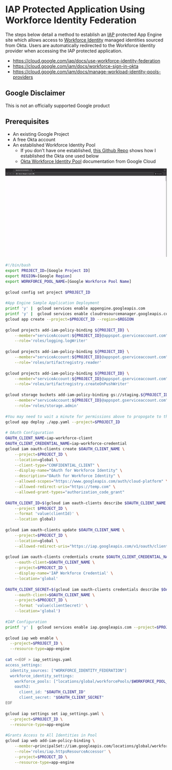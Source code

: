# IAP Protected Application Using Workforce Identity Federation

The steps below detail a method to establish an [IAP](https://cloud.google.com/iap/docs/concepts-overview) protected App Engine site which allows access to [Workforce Identity](https://cloud.google.com/iam/docs/workforce-identity-federation) managed identities sourced from Okta. Users are automatically redirected to the Workforce Identity provider when accessing the IAP protected application.
- https://cloud.google.com/iap/docs/use-workforce-identity-federation
- https://cloud.google.com/iam/docs/workforce-sign-in-okta
- https://cloud.google.com/iam/docs/manage-workload-identity-pools-providers

## Google Disclaimer
This is not an officially supported Google product

## Prerequisites
- An existing Google Project
- A free Okta account
- An established Workforce Identity Pool
    - If you don't have one established, [this Github Repo](https://github.com/dreardon/gcp-workforce-identity-federation-okta) shows how I established the Okta one used below
    - [Okta Workforce Identity Pool](https://cloud.google.com/iam/docs/workforce-sign-in-okta) documentation from Google Cloud

![IAP Protected App Engine Using Okta Identities](./images/workflow.gif)

```bash
#!/bin/bash
export PROJECT_ID=[Google Project ID]
export REGION=[Google Region]
export WORKFORCE_POOL_NAME=[Google Workforce Pool Name]

gcloud config set project $PROJECT_ID

#App Engine Sample Application Deployment
printf 'y' |  gcloud services enable appengine.googleapis.com
printf 'y' |  gcloud services enable cloudresourcemanager.googleapis.com
gcloud app create --project=$PROJECT_ID --region=$REGION

gcloud projects add-iam-policy-binding ${PROJECT_ID} \
    --member="serviceAccount:${PROJECT_ID}@appspot.gserviceaccount.com" \
    --role='roles/logging.logWriter'

gcloud projects add-iam-policy-binding ${PROJECT_ID} \
    --member="serviceAccount:${PROJECT_ID}@appspot.gserviceaccount.com" \
    --role='roles/artifactregistry.reader'

gcloud projects add-iam-policy-binding ${PROJECT_ID} \
    --member="serviceAccount:${PROJECT_ID}@appspot.gserviceaccount.com" \
    --role='roles/artifactregistry.createOnPushWriter'

gcloud storage buckets add-iam-policy-binding gs://staging.${PROJECT_ID}.appspot.com \
    --member="serviceAccount:${PROJECT_ID}@appspot.gserviceaccount.com" \
    --role='roles/storage.admin'

#You may need to wait a minute for permissions above to propogate to the newly created staging bucket
gcloud app deploy ./app.yaml --project=$PROJECT_ID

# OAuth Configuration
OAUTH_CLIENT_NAME=iap-workforce-client
OAUTH_CLIENT_CREDENTIAL_NAME=iap-workforce-credential
gcloud iam oauth-clients create $OAUTH_CLIENT_NAME \
    --project=$PROJECT_ID \
    --location=global \
    --client-type="CONFIDENTIAL_CLIENT" \
    --display-name="OAuth for Workforce Identity" \
    --description="OAuth for Workforce Identity" \
    --allowed-scopes="https://www.googleapis.com/auth/cloud-platform" \
    --allowed-redirect-uris="https://temp.com" \
    --allowed-grant-types="authorization_code_grant"

OAUTH_CLIENT_ID=$(gcloud iam oauth-clients describe $OAUTH_CLIENT_NAME \
    --project $PROJECT_ID \
    --format 'value(clientId)' \
    --location global)

gcloud iam oauth-clients update $OAUTH_CLIENT_NAME \
    --project=$PROJECT_ID \
    --location=global \
    --allowed-redirect-uris="https://iap.googleapis.com/v1/oauth/clientIds/$OAUTH_CLIENT_ID:handleRedirect"

gcloud iam oauth-clients credentials create $OAUTH_CLIENT_CREDENTIAL_NAME \
    --oauth-client=$OAUTH_CLIENT_NAME \
    --project=$PROJECT_ID \
    --display-name='IAP Workforce Credential' \
    --location='global'

OAUTH_CLIENT_SECRET=$(gcloud iam oauth-clients credentials describe $OAUTH_CLIENT_CREDENTIAL_NAME \
    --oauth-client=$OAUTH_CLIENT_NAME \
    --project=$PROJECT_ID \
    --format 'value(clientSecret)' \
    --location='global')

#IAP Configuration
printf 'y' |  gcloud services enable iap.googleapis.com --project=$PROJECT_ID

gcloud iap web enable \
  --project=$PROJECT_ID \
  --resource-type=app-engine

cat <<EOF > iap_settings.yaml
access_settings:
  identity_sources: ["WORKFORCE_IDENTITY_FEDERATION"]
  workforce_identity_settings:
    workforce_pools: ["locations/global/workforcePools/$WORKFORCE_POOL_NAME"]
    oauth2:
      client_id: "$OAUTH_CLIENT_ID"
      client_secret: "$OAUTH_CLIENT_SECRET"
EOF

gcloud iap settings set iap_settings.yaml \
  --project=$PROJECT_ID \
  --resource-type=app-engine

#Grants Access to All Identities in Pool
gcloud iap web add-iam-policy-binding \
    --member=principalSet://iam.googleapis.com/locations/global/workforcePools/$WORKFORCE_POOL_NAME/* \
    --role='roles/iap.httpsResourceAccessor' \
    --project=$PROJECT_ID \
    --resource-type=app-engine
```